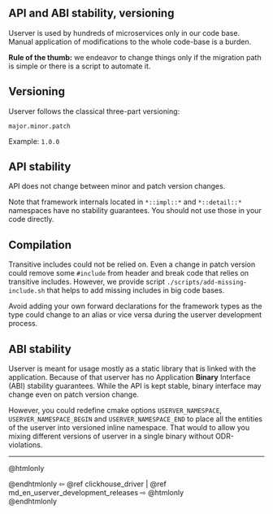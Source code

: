## API and ABI stability, versioning

Userver is used by hundreds of microservices only in our code base. Manual
application of modifications to the whole code-base is a burden.

**Rule of the thumb:** we endeavor to change things only if the migration path
is simple or there is a script to automate it.

## Versioning

Userver follows the classical three-part versioning:

`major.minor.patch`

Example: `1.0.0`


## API stability

API does not change between minor and patch version changes.

Note that framework internals located in `*::impl::*` and `*::detail::*`
namespaces have no stability guarantees. You should not use those in your code
directly.


## Compilation

Transitive includes could not be relied on. Even a change in patch
version could remove some `#include` from header and break code that
relies on transitive includes. However, we provide script 
`./scripts/add-missing-include.sh` that helps to add missing includes
in big code bases.

Avoid adding your own forward declarations for the framework types as the type
could change to an alias or vice versa during the userver development process.


## ABI stability

Userver is meant for usage mostly as a static library that is linked with the
application. Because of that userver has no Application **Binary** Interface
(ABI) stability guarantees. While the API is kept stable, binary interface
may change even on patch version change.

However, you could redefine cmake options
`USERVER_NAMESPACE`, `USERVER_NAMESPACE_BEGIN` and `USERVER_NAMESPACE_END` to
place all the entities of the userver into versioned inline namespace. That
would to allow you mixing different versions of userver in a single binary
without ODR-violations.


----------

@htmlonly <div class="bottom-nav"> @endhtmlonly
⇦ @ref clickhouse_driver | @ref md_en_userver_development_releases ⇨
@htmlonly </div> @endhtmlonly
